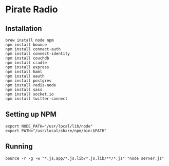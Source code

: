 # Pirate Radio

## Installation

    brew install node npm
    npm install bounce
    npm install connect-auth
    npm install connect-identity
    npm install couchdb
    npm install cradle
    npm install express
    npm install haml
    npm install oauth
    npm install postgres
    npm install redis-node
    npm install sass
    npm install socket.io
    npm install twitter-connect

## Setting up NPM

    export NODE_PATH="/usr/local/lib/node"
    export PATH="/usr/local/share/npm/bin:$PATH"

## Running

    bounce -r -g -w "*.js,app/*.js,lib/*.js,lib/**/*.js" "node server.js"
